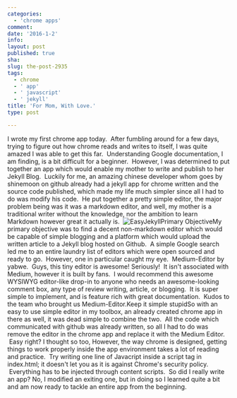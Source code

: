```yaml
---
categories:
  - 'chrome apps'
comment: 
date: '2016-1-2'
info: 
layout: post
published: true
sha: 
slug: the-post-2935
tags:
  - chrome
  - ' app'
  - ' javascript'
  - ' jekyll'
title: 'For Mom, With Love.'
type: post

---
```

I wrote my first chrome app today.  After fumbling around for a few days, trying to figure out how chrome reads and writes to itself, I was quite amazed I was able to get this far.  Understanding Google documentation, I am finding, is a bit difficult for a beginner.  However, I was determined to put together an app which would enable my mother to write and publish to her Jekyll Blog.  Luckily for me, an amazing chinese developer whom goes by shinemoon on github already had a jekyll app for chrome written and the source code published, which made my life much simpler since all I had to do was modify his code.  He put together a pretty simple editor, the major problem being was it was a markdown editor, and well, my mother is a traditional writer without the knowledge, nor the ambition to learn Markdown however great it actually is.  ![EasyJekyll](http://i.imgur.com/UqvTQJl.png)Primary ObjectiveMy primary objective was to find a decent non-markdown editor which would be capable of simple blogging and a platform which would upload the written article to a Jekyll blog hosted on Github.  A simple Google search led me to an entire laundry list of editors which were open sourced and ready to go.  However, one in particular caught my eye.  Medium-Editor by yabwe.  Guys, this tiny editor is awesome! Seriously!  It isn't associated with Medium, however it is built by fans.  I would recommend this awesome WYSIWYG editor-like drop-in to anyone who needs an awesome-looking comment box, any type of review writing, article, or blogging.  It is super simple to implement, and is feature rich with great documentation.  Kudos to the team who brought us Medium-Editor.Keep it simple stupidSo with an easy to use simple editor in my toolbox, an already created chrome app in there as well, it was dead simple to combine the two.  All the code which communicated with github was already written, so all I had to do was remove the editor in the chrome app and replace it with the Medium Editor.  Easy right? I thought so too, However, the way chrome is designed, getting things to work properly inside the app environment takes a lot of reading and practice.  Try writing one line of Javacript inside a script tag in index.html; it doesn't let you as it is against Chrome's security policy.  Everything has to be injected through content scripts.  So did I really write an app? No, I modified an exiting one, but in doing so I learned quite a bit and am now ready to tackle an entire app from the beginning.